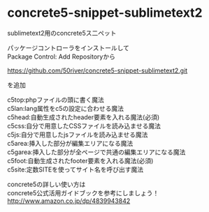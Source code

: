 concrete5-snippet-sublimetext2
==============================

sublimetext2用のconcrete5ス二ペット
  
パッケージコントローラをインストールして  
Package Control: Add Repositoryから  
  
https://github.com/50river/concrete5-snippet-sublimetext2.git  
  
を追加  

c5top:phpファイルの頭に書く魔法  
c5lan:lang属性をc5の設定に合わせる魔法  
c5head:自動生成されたheader要素を入れる魔法(必須)   
c5css:自分で用意したCSSファイルを読み込ませる魔法  
c5js:自分で用意したjsファイルを読み込ませる魔法  
c5area:挿入した部分が編集エリアになる魔法  
c5garea:挿入した部分が全ページで共通の編集エリアになる魔法  
c5foot:自動生成されたfooter要素を入れる魔法(必須)  
c5site:定数SITEを使ってサイト名を呼び出す魔法  
  
concrete5の詳しい使い方は  
concrete5公式活用ガイドブックを参考にしましょう！  
http://www.amazon.co.jp/dp/4839943842  
